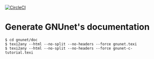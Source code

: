 [![CircleCI](https://circleci.com/gh/equalitie/gnunet-channels/tree/master.svg?style=shield)](https://circleci.com/gh/equalitie/gnunet-channels/tree/master)

# Generate GNUnet's documentation

```
$ cd gnunet/doc
$ texi2any --html --no-split --no-headers --force gnunet.texi
$ texi2any --html --no-split --no-headers --force gnunet-c-tutorial.texi
```
